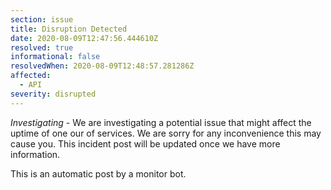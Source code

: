 ```yaml
---
section: issue
title: Disruption Detected
date: 2020-08-09T12:47:56.444610Z
resolved: true
informational: false
resolvedWhen: 2020-08-09T12:48:57.281286Z
affected:
  - API
severity: disrupted
---
```

*Investigating* - We are investigating a potential issue that might affect the uptime of one our of services. We are sorry for any inconvenience this may cause you. This incident post will be updated once we have more information.

This is an automatic post by a monitor bot.
        